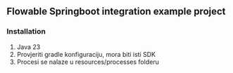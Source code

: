 ## Flowable Springboot integration example project


### Installation

1. Java 23
2. Provjeriti gradle konfiguraciju, mora biti isti SDK
3. Procesi se nalaze u resources/processes folderu
